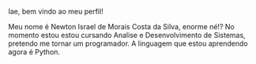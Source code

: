 Iae, bem vindo ao meu perfil!

Meu nome é Newton Israel de Morais Costa da Silva, enorme né!?
No momento estou estou cursando Analise e Desenvolvimento de Sistemas, pretendo me tornar um programador.
A linguagem que estou aprendendo agora é Python.
<!---
Hael001/Hael001 is a ✨ special ✨ repository because its `README.md` (this file) appears on your GitHub profile.
You can click the Preview link to take a look at your changes.
--->

